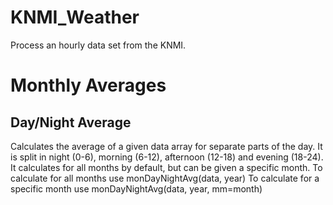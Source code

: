 # KNMI_Weather
Process an hourly data set from the KNMI.

Monthly Averages
================
Day/Night Average
-----------------
Calculates the average of a given data array for separate parts of the day. It is split in night (0-6), morning (6-12), afternoon (12-18) and evening (18-24). It calculates for all months by default, but can be given a specific month. To calculate for all months use
        monDayNightAvg(data, year)
To calculate for a specific month use
        monDayNightAvg(data, year, mm=month)

